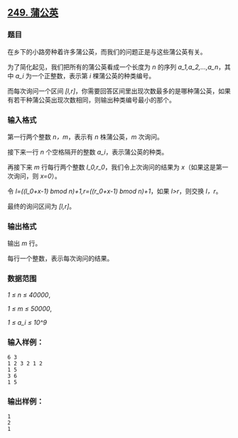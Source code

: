 ## [249. 蒲公英](https://www.acwing.com/problem/content/251/)

### 题目

在乡下的小路旁种着许多蒲公英，而我们的问题正是与这些蒲公英有关。

为了简化起见，我们把所有的蒲公英看成一个长度为 *n* 的序列 *a_1,a_2,…,a_n*，其中 *a_i* 为一个正整数，表示第 *i* 棵蒲公英的种类编号。

而每次询问一个区间 *[l,r]*，你需要回答区间里出现次数最多的是哪种蒲公英，如果有若干种蒲公英出现次数相同，则输出种类编号最小的那个。

### 输入格式

第一行两个整数 *n，m*，表示有 *n* 株蒲公英，*m* 次询问。

接下来一行 *n* 个空格隔开的整数 *a_i*，表示蒲公英的种类。

再接下来 *m* 行每行两个整数 *l_0,r_0*，我们令上次询问的结果为 *x*（如果这是第一次询问，则 *x=0*）。

令 *l=((l_0+x-1) bmod n)+1,r=((r_0+x-1) bmod n)+1*，如果 *l>r*，则交换 *l，r*。

最终的询问区间为 *[l,r]*。

### 输出格式

输出 *m* 行。

每行一个整数，表示每次询问的结果。

### 数据范围

*1 ≤ n ≤ 40000*,

*1 ≤ m ≤ 50000*,

*1 ≤ a_i ≤ 10^9*

### 输入样例：

```
6 3
1 2 3 2 1 2
1 5
3 6
1 5
```

### 输出样例：

```
1
2
1
```
